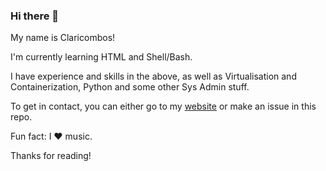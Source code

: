 ### Hi there 👋

My name is Claricombos!

I'm currently learning HTML and Shell/Bash.

I have experience and skills in the above, as well as Virtualisation and Containerization, Python and some other Sys Admin stuff.

To get in contact, you can either go to my [website](claricombos.rf.gd) or make an issue in this repo.

Fun fact: I ❤️ music.


Thanks for reading!

<!--
**claricombos/claricombos** is a ✨ _special_ ✨ repository because its `README.md` (this file) appears on your GitHub profile.

Here are some ideas to get you started:

- 🔭 I’m currently working on ...
- 🌱 I’m currently learning ...
- 👯 I’m looking to collaborate on ...
- 🤔 I’m looking for help with ...
- 💬 Ask me about ...
- 📫 How to reach me: ...
- 😄 Pronouns: ...
- ⚡ Fun fact: ...
-->
